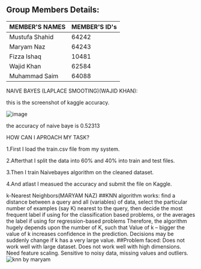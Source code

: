 ## Group Members Details: 

| MEMBER'S NAMES | MEMBER'S ID's |
| --------------- | --------------- |
| Mustufa Shahid | 64242 | 
| Maryam Naz | 64243 |
| Fizza Ishaq | 10481 | 
| Wajid Khan | 62584 | 
| Muhammad Saim | 64088 | 


NAIVE BAYES (LAPLACE SMOOTING)(WAJID KHAN):

this is the screenshot of kaggle accuracy.

![image](https://user-images.githubusercontent.com/64194854/169699843-2d55ca62-049c-4a38-aca7-5d71ef9ac416.png)

the accuracy of naive baye is 0.52313

HOW CAN I APROACH MY TASK?

1.First I  load the train.csv file from my system.

2.Afterthat I split the data into 60% and 40% into train and test files.

3.Then I train Naivebayes algorithm on the cleaned dataset.

4.And atlast I measued the accuracy and submit the file on Kaggle.

 k-Nearest Neighbors(MARYAM NAZ)
 ##KNN algorithm works:
 find a distance between a query and all (variables) of data, select the particular number of examples (say K) nearest to the query, then decide 
the most frequent label if using for the classification based problems,  or
the averages the label if using for regression-based problems Therefore, the algorithm hugely depends upon the number of K, such that
Value of k – bigger the value of k increases confidence in the prediction. 
Decisions may be suddenly change  if k has a very large value.
##Problem faced:
Does not work well with large dataset.
Does not work well with high dimensions.
Need feature scaling.
Sensitive to noisy data, missing values and outliers.
![knn by maryam](https://user-images.githubusercontent.com/74488616/169798177-62222b82-9645-4c78-aac2-d94c42d006ef.PNG)
